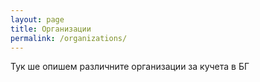 ```yaml
---
layout: page
title: Организации
permalink: /organizations/
---
```

Тук ше опишем различните организации за кучета в БГ
